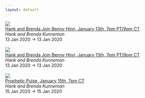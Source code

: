 ```yaml
---
layout: default
---
```


<a target='_blank' href='https://hankandbrenda.org/event/hank-and-brenda-join-benny-hinn-january-13th-7pm-pt-9pm-ct/'><img src='/prophetic-events/assets/img/no_image.gif'></a><br><a target='_blank' href='https://hankandbrenda.org/event/hank-and-brenda-join-benny-hinn-january-13th-7pm-pt-9pm-ct/'>
		Hank and Brenda Join Benny Hinn, January 13th, 7pm PT/9pm CT	</a><br><i>Hank and Brenda Kunneman</i><br>13 Jan 2020 -> 13 Jan 2020<br><br><a target='_blank' href='https://hankandbrenda.org/event/hank-and-brenda-join-benny-hinn-january-13th-7pm-pt-9pm-ct/'><img src='/prophetic-events/assets/img/no_image.gif'></a><br><a target='_blank' href='https://hankandbrenda.org/event/hank-and-brenda-join-benny-hinn-january-13th-7pm-pt-9pm-ct/'>
		Hank and Brenda Join Benny Hinn, January 13th, 7pm PT/9pm CT	</a><br><i>Hank and Brenda Kunneman</i><br>13 Jan 2020 -> 13 Jan 2020<br><br><a target='_blank' href='https://hankandbrenda.org/event/prophetic-pulse-january-15th-7pm-ct/'><img src='/prophetic-events/assets/img/no_image.gif'></a><br><a target='_blank' href='https://hankandbrenda.org/event/prophetic-pulse-january-15th-7pm-ct/'>
		Prophetic Pulse, January 15th, 7pm CT	</a><br><i>Hank and Brenda Kunneman</i><br>15 Jan 2020 -> 15 Jan 2020<br><br>